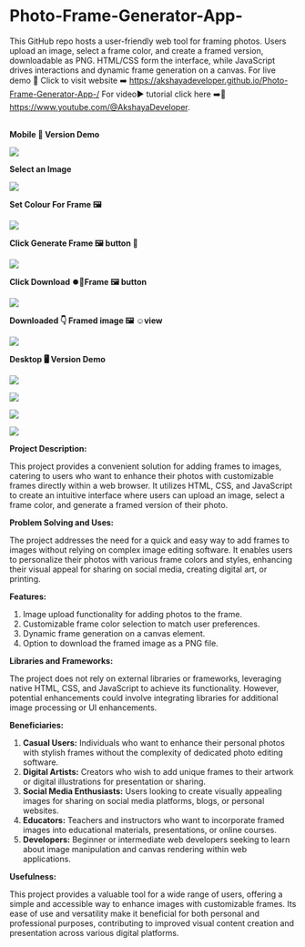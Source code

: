 # Photo-Frame-Generator-App-
This GitHub repo hosts a user-friendly web tool for framing photos. Users upload an image, select a frame color, and create a framed version, downloadable as PNG. HTML/CSS form the interface, while JavaScript 
drives interactions and dynamic frame generation on a canvas.
For live demo 🍰 Click to visit website ➡️ 
https://akshayadeveloper.github.io/Photo-Frame-Generator-App-/
For video▶️ tutorial click here ➡️🥞 https://www.youtube.com/@AkshayaDeveloper.
<br><br>
<b><p> Mobile 📱 Version Demo</p></b>
<img src="https://github.com/Akshayadeveloper/Photo-Frame-Generator-App-/blob/main/IMG_20240312_125535.jpg">
<b><p> Select an Image</p></b>
<img src="https://github.com/Akshayadeveloper/Photo-Frame-Generator-App-/blob/main/IMG_20240312_125546.jpg">
<b><p>Set Colour For Frame 🖼️ </p></b>
<img src="https://github.com/Akshayadeveloper/Photo-Frame-Generator-App-/blob/main/IMG_20240312_125631.jpg">
<b><p>Click Generate Frame 🖼️ button 🔘</p></b>
<img src="https://github.com/Akshayadeveloper/Photo-Frame-Generator-App-/blob/main/IMG_20240312_125706.jpg">
<b><p>Click Download ⏺️🦋Frame 🖼️ button</p></b>
<img src="https://github.com/Akshayadeveloper/Photo-Frame-Generator-App-/blob/main/IMG_20240312_125728.jpg">
<b><p>Downloaded 👇 Framed image 🖼️ ☺️view </p></b>
<img src="https://github.com/Akshayadeveloper/Photo-Frame-Generator-App-/blob/main/IMG_20240312_125807.jpg">

<b><p>Desktop 🖥️ Version Demo </p></b>
<img src="https://github.com/Akshayadeveloper/Photo-Frame-Generator-App-/blob/main/IMG_20240312_125856.jpg">
<b><p> </p></b>
<img src="https://github.com/Akshayadeveloper/Photo-Frame-Generator-App-/blob/main/IMG_20240312_130149.jpg">
<b><p> </p></b>
<img src="https://github.com/Akshayadeveloper/Photo-Frame-Generator-App-/blob/main/framed_photo.png">
<b><p> </p></b>
<img src="https://github.com/Akshayadeveloper/Photo-Frame-Generator-App-/blob/main/IMG_20240312_125837.jpg">


**Project Description:**

This project provides a convenient solution for adding frames to images, catering to users who want to enhance their photos with customizable frames directly within a web browser. It utilizes HTML, CSS, and JavaScript to create an intuitive interface where users can upload an image, select a frame color, and generate a framed version of their photo.

**Problem Solving and Uses:**

The project addresses the need for a quick and easy way to add frames to images without relying on complex image editing software. It enables users to personalize their photos with various frame colors and styles, enhancing their visual appeal for sharing on social media, creating digital art, or printing.

**Features:**

1. Image upload functionality for adding photos to the frame.
2. Customizable frame color selection to match user preferences.
3. Dynamic frame generation on a canvas element.
4. Option to download the framed image as a PNG file.

**Libraries and Frameworks:**

The project does not rely on external libraries or frameworks, leveraging native HTML, CSS, and JavaScript to achieve its functionality. However, potential enhancements could involve integrating libraries for additional image processing or UI enhancements.

**Beneficiaries:**

1. **Casual Users:** Individuals who want to enhance their personal photos with stylish frames without the complexity of dedicated photo editing software.
2. **Digital Artists:** Creators who wish to add unique frames to their artwork or digital illustrations for presentation or sharing.
3. **Social Media Enthusiasts:** Users looking to create visually appealing images for sharing on social media platforms, blogs, or personal websites.
4. **Educators:** Teachers and instructors who want to incorporate framed images into educational materials, presentations, or online courses.
5. **Developers:** Beginner or intermediate web developers seeking to learn about image manipulation and canvas rendering within web applications.

**Usefulness:**

This project provides a valuable tool for a wide range of users, offering a simple and accessible way to enhance images with customizable frames. Its ease of use and versatility make it beneficial for both personal and professional purposes, contributing to improved visual content creation and presentation across various digital platforms.

